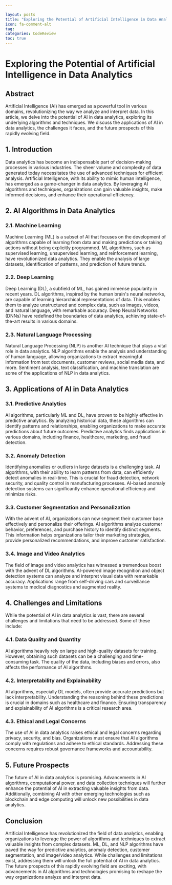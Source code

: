 ```yaml
---

layout: posts
title: "Exploring the Potential of Artificial Intelligence in Data Analytics"
icon: fa-comment-alt
tag:
categories: CodeReview
toc: true
---
```




# Exploring the Potential of Artificial Intelligence in Data Analytics

## Abstract
Artificial Intelligence (AI) has emerged as a powerful tool in various domains, revolutionizing the way we analyze and interpret data. In this article, we delve into the potential of AI in data analytics, exploring its underlying algorithms and techniques. We discuss the applications of AI in data analytics, the challenges it faces, and the future prospects of this rapidly evolving field.

## 1. Introduction
Data analytics has become an indispensable part of decision-making processes in various industries. The sheer volume and complexity of data generated today necessitates the use of advanced techniques for efficient analysis. Artificial Intelligence, with its ability to mimic human intelligence, has emerged as a game-changer in data analytics. By leveraging AI algorithms and techniques, organizations can gain valuable insights, make informed decisions, and enhance their operational efficiency.

## 2. AI Algorithms in Data Analytics
### 2.1. Machine Learning
Machine Learning (ML) is a subset of AI that focuses on the development of algorithms capable of learning from data and making predictions or taking actions without being explicitly programmed. ML algorithms, such as supervised learning, unsupervised learning, and reinforcement learning, have revolutionized data analytics. They enable the analysis of large datasets, identification of patterns, and prediction of future trends.

### 2.2. Deep Learning
Deep Learning (DL), a subfield of ML, has gained immense popularity in recent years. DL algorithms, inspired by the human brain's neural networks, are capable of learning hierarchical representations of data. This enables them to analyze unstructured and complex data, such as images, videos, and natural language, with remarkable accuracy. Deep Neural Networks (DNNs) have redefined the boundaries of data analytics, achieving state-of-the-art results in various domains.

### 2.3. Natural Language Processing
Natural Language Processing (NLP) is another AI technique that plays a vital role in data analytics. NLP algorithms enable the analysis and understanding of human language, allowing organizations to extract meaningful information from text documents, customer reviews, social media data, and more. Sentiment analysis, text classification, and machine translation are some of the applications of NLP in data analytics.

## 3. Applications of AI in Data Analytics
### 3.1. Predictive Analytics
AI algorithms, particularly ML and DL, have proven to be highly effective in predictive analytics. By analyzing historical data, these algorithms can identify patterns and relationships, enabling organizations to make accurate predictions about future outcomes. Predictive analytics finds applications in various domains, including finance, healthcare, marketing, and fraud detection.

### 3.2. Anomaly Detection
Identifying anomalies or outliers in large datasets is a challenging task. AI algorithms, with their ability to learn patterns from data, can efficiently detect anomalies in real-time. This is crucial for fraud detection, network security, and quality control in manufacturing processes. AI-based anomaly detection systems can significantly enhance operational efficiency and minimize risks.

### 3.3. Customer Segmentation and Personalization
With the advent of AI, organizations can now segment their customer base effectively and personalize their offerings. AI algorithms analyze customer behavior, preferences, and purchase history to identify distinct segments. This information helps organizations tailor their marketing strategies, provide personalized recommendations, and improve customer satisfaction.

### 3.4. Image and Video Analytics
The field of image and video analytics has witnessed a tremendous boost with the advent of DL algorithms. AI-powered image recognition and object detection systems can analyze and interpret visual data with remarkable accuracy. Applications range from self-driving cars and surveillance systems to medical diagnostics and augmented reality.

## 4. Challenges and Limitations
While the potential of AI in data analytics is vast, there are several challenges and limitations that need to be addressed. Some of these include:

### 4.1. Data Quality and Quantity
AI algorithms heavily rely on large and high-quality datasets for training. However, obtaining such datasets can be a challenging and time-consuming task. The quality of the data, including biases and errors, also affects the performance of AI algorithms.

### 4.2. Interpretability and Explainability
AI algorithms, especially DL models, often provide accurate predictions but lack interpretability. Understanding the reasoning behind these predictions is crucial in domains such as healthcare and finance. Ensuring transparency and explainability of AI algorithms is a critical research area.

### 4.3. Ethical and Legal Concerns
The use of AI in data analytics raises ethical and legal concerns regarding privacy, security, and bias. Organizations must ensure that AI algorithms comply with regulations and adhere to ethical standards. Addressing these concerns requires robust governance frameworks and accountability.

## 5. Future Prospects
The future of AI in data analytics is promising. Advancements in AI algorithms, computational power, and data collection techniques will further enhance the potential of AI in extracting valuable insights from data. Additionally, combining AI with other emerging technologies such as blockchain and edge computing will unlock new possibilities in data analytics.

## Conclusion
Artificial Intelligence has revolutionized the field of data analytics, enabling organizations to leverage the power of algorithms and techniques to extract valuable insights from complex datasets. ML, DL, and NLP algorithms have paved the way for predictive analytics, anomaly detection, customer segmentation, and image/video analytics. While challenges and limitations exist, addressing them will unlock the full potential of AI in data analytics. The future prospects of this rapidly evolving field are exciting, with advancements in AI algorithms and technologies promising to reshape the way organizations analyze and interpret data.